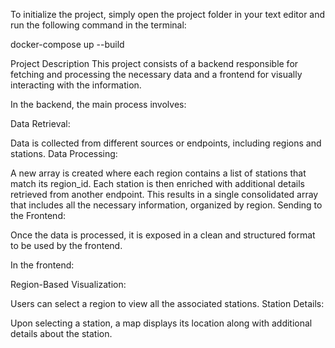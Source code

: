 To initialize the project, simply open the project folder in your text editor and run the following command in the terminal:

docker-compose up --build

Project Description
This project consists of a backend responsible for fetching and processing the necessary data and a frontend for visually interacting with the information.

In the backend, the main process involves:

Data Retrieval:

Data is collected from different sources or endpoints, including regions and stations.
Data Processing:

A new array is created where each region contains a list of stations that match its region_id.
Each station is then enriched with additional details retrieved from another endpoint.
This results in a single consolidated array that includes all the necessary information, organized by region.
Sending to the Frontend:

Once the data is processed, it is exposed in a clean and structured format to be used by the frontend.

In the frontend:

Region-Based Visualization:

Users can select a region to view all the associated stations.
Station Details:

Upon selecting a station, a map displays its location along with additional details about the station.
